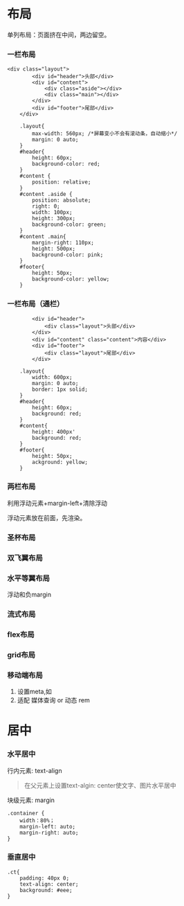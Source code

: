 # 布局

单列布局：页面挤在中间，两边留空。

### 一栏布局



```
<div class="layout">
        <div id="header">头部</div>
        <div id="content">
            <div class="aside"></div>
            <div class="main"></div>
        </div>
        <div id="footer">尾部</div>
    </div>
```

        .layout{
            max-width: 560px; /*屏幕变小不会有滚动条，自动缩小*/
            margin: 0 auto;
        }
        #header{
            height: 60px;
            background-color: red;
        }
        #content {
            position: relative;
        }
        #content .aside {
            position: absolute;
            right: 0;
            width: 100px;
            height: 300px;
            background-color: green;
        }
        #content .main{
            margin-right: 110px;
            height: 500px;
            background-color: pink;
        }
        #footer{
            height: 50px;
            background-color: yellow;
        }

### 一栏布局（通栏）
```
        <div id="header">
            <div class="layout">头部</div>
        </div>
        <div id="content" class="content">内容</div>
        <div id="footer">
            <div class="layout">尾部</div>
        </div>
```
```
    .layout{
        width: 600px;
        margin: 0 auto;
        border: 1px solid;
    }
    #header{
        height: 60px;
        background: red;
    }
    #content{
        height: 400px'
        background: red;
    }
    #footer{
        height: 50px;
        ackground: yellow;
    }
```

### 两栏布局

利用浮动元素+margin-left+清除浮动

浮动元素放在前面，先渲染。

### 圣杯布局

### 双飞翼布局

### 水平等翼布局
浮动和负margin

### 流式布局

### flex布局

### grid布局

### 移动端布局

1. 设置meta,如
    <meta name="viewport" content="width=device-width,inital-scale=1.0,maximum-scale=1.0, user-scalable=no;"/>
2. 适配
媒体查询 or 动态 rem

# 居中

### 水平居中

行内元素: text-align
>在父元素上设置text-algin: center使文字、图片水平居中

块级元素: margin
```
.container {
    width：80%；
    margin-left: auto;
    margin-right: auto;
}
```

### 垂直居中
```
.ct{
    padding: 40px 0;
    text-align: center;
    background: #eee;
}